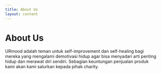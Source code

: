 ```yaml
---
title: About Us
layout: content
---
```


# About Us
URmood adalah teman untuk self-improvement dan self-healing bagi mereka yang mengalami demotivasi hidup agar bisa menyadari arti penting hidup dan merawat diri sendiri.
Sebagian keuntungan penjualan produk kami akan kami salurkan kepada pihak charity.